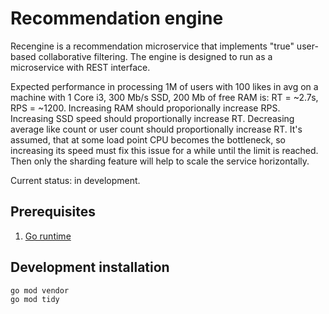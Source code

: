 # Recommendation engine

Recengine is a recommendation microservice that implements "true" user-based
collaborative filtering. The engine is designed to run as a microservice
with REST interface.

Expected performance in processing 1M of users with 100 likes in avg on a
machine with 1 Core i3, 300 Mb/s SSD, 200 Mb of free RAM is:
RT = ~2.7s, RPS = ~1200.
Increasing RAM should proporionally increase RPS.
Increasing SSD speed should proportionally increase RT.
Decreasing average like count or user count should proportionally increase RT.
It's assumed, that at some load point CPU becomes the bottleneck, so increasing
its speed must fix this issue for a while until the limit is reached. Then only
the sharding feature will help to scale the service horizontally.

Current status: in development.

## Prerequisites

1. [Go runtime](https://go.dev/doc/install)

## Development installation

```bash
go mod vendor
go mod tidy
```
